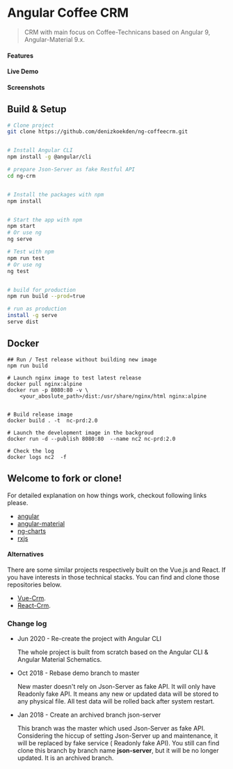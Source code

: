 # Angular Coffee CRM

> CRM with main focus on Coffee-Technicans based on Angular 9, Angular-Material 9.x.



#### Features





#### Live Demo

#### Screenshots


## Build & Setup

```bash
# Clone project
git clone https://github.com/denizkoekden/ng-coffeecrm.git


# Install Angular CLI
npm install -g @angular/cli

# prepare Json-Server as fake Restful API
cd ng-crm


# Install the packages with npm
npm install


# Start the app with npm
npm start
# Or use ng
ng serve 

# Test with npm
npm run test
# Or use ng
ng test


# build for production 
npm run build --prod=true

# run as production
install -g serve
serve dist

```

## Docker

```
## Run / Test release without building new image
npm run build

# Launch nginx image to test latest release
docker pull nginx:alpine
docker run -p 8080:80 -v \
    <your_aboslute_path>/dist:/usr/share/nginx/html nginx:alpine


# Build release image
docker build . -t  nc-prd:2.0

# Launch the development image in the backgroud
docker run -d --publish 8080:80  --name nc2 nc-prd:2.0

# Check the log
docker logs nc2  -f
```

## Welcome to fork or clone!

For detailed explanation on how things work, checkout following links please.

* [angular](https://angular.io/)
* [angular-material](https://material.angular.io/)
* [ng-charts](https://github.com/valor-software/ng2-charts)
* [rxjs](https://rxjs.dev/api)


#### Alternatives

There are some similar projects respectively built on the Vue.js and React. If you have interests in those technical stacks. You can find and clone those repositories below.

* [Vue-Crm](https://github.com/harryho/vue-crm.git).
* [React-Crm](https://github.com/harryho/react-crm.git).


###  Change log

* Jun 2020 - Re-create the project with Angular CLI

  The whole project is built from scratch based on the Angular CLI & Angular Material Schematics.

* Oct 2018 - Rebase demo branch to master

  New master doesn't rely on Json-Server as fake API. It will only have Readonly fake API. It means any new or updated data will be stored to any physical file. All test data will be rolled back after system restart.

* Jan 2018 - Create an archived branch json-server

  This branch was the master which used Json-Server as fake API. Considering the hiccup of setting Json-Server up and maintenance, it will be replaced by fake service ( Readonly fake API). You still can find clone this branch by branch name __json-server__, but it will be no longer updated. It is an archived branch.
